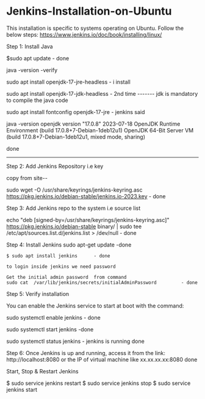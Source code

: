 # Jenkins-Installation-on-Ubuntu

  This installation is specific to systems operating on Ubuntu.   Follow the below steps:  https://www.jenkins.io/doc/book/installing/linux/

Step 1: Install Java

$sudo apt update	- done

java -version -verify

sudo apt install openjdk-17-jre-headless  - i install

sudo apt install openjdk-17-jdk-headless   - 2nd time  ------- jdk is mandatory to compile the java code

sudo apt install fontconfig openjdk-17-jre - jenkins said


java -version
openjdk version "17.0.8" 2023-07-18
OpenJDK Runtime Environment (build 17.0.8+7-Debian-1deb12u1)
OpenJDK 64-Bit Server VM (build 17.0.8+7-Debian-1deb12u1, mixed mode, sharing)

done

-------------------------

Step 2: Add Jenkins Repository i.e key

copy from site--

sudo wget -O /usr/share/keyrings/jenkins-keyring.asc \
  https://pkg.jenkins.io/debian-stable/jenkins.io-2023.key		- done


  Step 3: Add Jenkins repo to the system i.e source list

echo "deb [signed-by=/usr/share/keyrings/jenkins-keyring.asc]" \
  https://pkg.jenkins.io/debian-stable binary/ | sudo tee \
  /etc/apt/sources.list.d/jenkins.list > /dev/null		 	- done


Step 4: Install Jenkins
	sudo apt-get update 		-done

	$ sudo apt install jenkins		- done

	to login inside jenkins we need password

	Get the initial admin password  from command
	sudo cat  /var/lib/jenkins/secrets/initialAdminPassword			- done


Step 5: Verify installation

You can enable the Jenkins service to start at boot with the command:

sudo systemctl enable jenkins		- done

sudo systemctl start jenkins		-done

sudo systemctl status jenkins	- jenkins is running		done


Step 6: Once Jenkins is up and running, access it from the
link: http://localhost:8080    or the IP of virtual machine like xx.xx.xx.xx:8080		done


Start, Stop & Restart Jenkins

$ sudo service jenkins restart
$ sudo service jenkins stop
$ sudo service jenkins start
